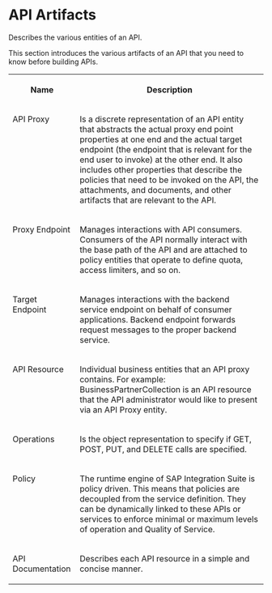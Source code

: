 <!-- loio19c06541b12140579a09dbe536fb2320 -->

# API Artifacts

Describes the various entities of an API.



This section introduces the various artifacts of an API that you need to know before building APIs.


<table>
<tr>
<th valign="top">

Name



</th>
<th valign="top">

Description



</th>
</tr>
<tr>
<td valign="top">

API Proxy



</td>
<td valign="top">

Is a discrete representation of an API entity that abstracts the actual proxy end point properties at one end and the actual target endpoint \(the endpoint that is relevant for the end user to invoke\) at the other end. It also includes other properties that describe the policies that need to be invoked on the API, the attachments, and documents, and other artifacts that are relevant to the API.



</td>
</tr>
<tr>
<td valign="top">

Proxy Endpoint



</td>
<td valign="top">

Manages interactions with API consumers. Consumers of the API normally interact with the base path of the API and are attached to policy entities that operate to define quota, access limiters, and so on.



</td>
</tr>
<tr>
<td valign="top">

Target Endpoint



</td>
<td valign="top">

Manages interactions with the backend service endpoint on behalf of consumer applications. Backend endpoint forwards request messages to the proper backend service.



</td>
</tr>
<tr>
<td valign="top">

API Resource



</td>
<td valign="top">

Individual business entities that an API proxy contains. For example: BusinessPartnerCollection is an API resource that the API administrator would like to present via an API Proxy entity.



</td>
</tr>
<tr>
<td valign="top">

Operations



</td>
<td valign="top">

Is the object representation to specify if GET, POST, PUT, and DELETE calls are specified.



</td>
</tr>
<tr>
<td valign="top">

Policy



</td>
<td valign="top">

The runtime engine of SAP Integration Suite is policy driven. This means that policies are decoupled from the service definition. They can be dynamically linked to these APIs or services to enforce minimal or maximum levels of operation and Quality of Service.



</td>
</tr>
<tr>
<td valign="top">

API Documentation



</td>
<td valign="top">

Describes each API resource in a simple and concise manner.



</td>
</tr>
</table>

